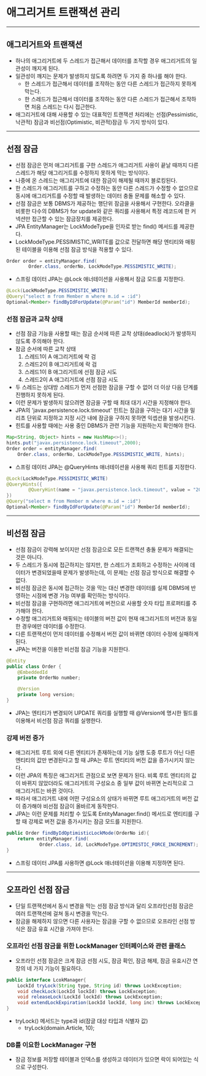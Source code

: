 # 애그리거트 트랜잭션 관리

-----------------

## 애그리거트와 트랜잭션

- 하나의 애그리거트에 두 스레드가 접근해서 데이터를 조작할 경우 애그리거트의 일관성이 깨지게 된다.
- 일관성이 깨지는 문제가 발생하지 않도록 하려면 두 가지 중 하나를 해야 한다.
  - 한 스레드가 접근해서 데이터를 조작하는 동안 다른 스레드가 접근하지 못하게 막는다.
  - 한 스레드가 접근해서 데이터를 조작하는 동안 다른 스레드가 접근해서 조작하면 처음 스레드는 다시 접근한다.
- 애그리거트에 대해 사용할 수 있는 대표적인 트랜잭션 처리에는 선점(Pessimistic, 낙관적) 잠금과 비선점(Optimistic, 비관적)잠금
두 가지 방식이 있다.

-------------------

## 선점 잠금

- 선점 잠금은 먼저 애그리거트를 구한 스레드가 애그리거트 사용이 끝날 때까지 다른 스레드가 해당 애그리거트를 수정하지 못하게 막는 방식이다.
- 나중에 온 스레드는 애그리거트에 대한 잠금이 해제될 때까지 블로킹된다.
- 한 스레드가 애그리거트를 구하고 수정하는 동안 다른 스레드가 수정할 수 없으므로 동시에 애그리거트를 수정할 때 발생하는
데이터 충돌 문제를 해소할 수 있다.
- 선점 잠금은 보통 DBMS가 제공하는 행단위 잠금을 사용해서 구현한다. 오라클을 비롯한 다수의 DBMS가 for update와 같은 쿼리를 사용해서
특정 레코드에 한 커넥션만 접근할 수 있는 잠금장치를 제공한다.
- JPA EntityManager는 LockModeType을 인자로 받는 find() 메서드를 제공한다.
- LockModeType.PESSIMISTIC_WRITE를 값으로 전달하면 해당 엔티티와 매핑된 테이블을 이용해 선점 잠금 방식을 적용할 수 있다.
```java
Order order = entityManager.find(
        Order.class, orderNo, LockModeType.PESSIMISTIC_WRITE);
```
- 스프링 데이터 JPA는 @Lock 애너테이션을 사용해서 잠금 모드를 지정한다.
```java
@Lock(LockModeType.PESSIMISTIC_WRITE)
@Query("select m from Member m where m.id = :id")
Optional<Member> findByIdForUpdate(@Param("id") MemberId memberId);
```

### 선점 잠금과 교착 상태

- 선점 잠금 기능을 사용할 때는 잠금 순서에 따른 교착 상태(deadlock)가 발생하지 않도록 주의해야 한다.
- 잠금 순서에 따른 교착 상태
  1. 스레드1이 A 애그리거트에 락 검
  2. 스레드2이 B 애그리거트에 락 검
  3. 스레드1이 B 애그리거트에 선점 잠금 시도
  4. 스레드2이 A 애그리거트에 선점 잠금 시도
- 두 스레드는 상대방 스레드가 먼저 선점한 잠금을 구할 수 없어 더 이상 다음 단계를 진행하지 못하게 된다.
- 이런 문제가 발생하지 않으려면 잠금을 구할 때 최대 대기 시간을 지정해야 한다.
- JPA의 'javax.persistence.lock.timeout' 힌트는 잠금을 구하는 대기 시간을 밀리초 단위로 지정하고 지정 시간 내에 잠금을
구하지 못하면 익셉션을 발생시킨다.
- 힌트를 사용할 때에는 사용 중인 DBMS가 관련 기능을 지원하는지 확인해야 한다.
```java
Map<String, Object> hints = new HashMap<>();
hints.put("javax.persistence.lock.timeout",2000);
Order order = entityManager.find(
    Order.class, orderNo, LockModeType.PESSIMISTIC_WRITE, hints);
```
- 스프링 데이터 JPA는 @QueryHints 애너테이션을 사용해 쿼리 힌트를 지정한다.
```java
@Lock(LockModeType.PESSIMISTIC_WRITE)
@QueryHints({
        @QueryHint(name = "javax.persistence.lock.timeout", value = "2000")
})
@Query("select m from Member m where m.id = :id")
Optional<Member> findByIdForUpdate(@Param("id") MemberId memberId);
```

-----------------

## 비선점 잠금

- 선점 잠금이 강력해 보이지만 선점 잠금으로 모든 트랜잭션 충돌 문제가 해결되는 것은 아니다.
- 두 스레드가 동시에 접근하지는 않지만, 한 스레드가 조회하고 수정하는 사이에 데이터가 변경되었을때 문제가 발생하는데, 이 문제는
선점 잠금 방식으로 해결할 수 없다.
- 비선점 잠금은 동시에 접근하는 것을 막는 대신 변경한 데이터를 실제 DBMS에 반영하는 시점에 변경 가능 여부를 확인하는 방식이다.
- 비선점 잠금을 구현하려면 애그리거트에 버전으로 사용할 숫자 타입 프로퍼티를 추가해야 한다.
- 수정할 애그리거트와 매핑되는 테이블의 버전 값이 현재 애그리거트의 버전과 동일한 경우에만 데이터를 수정한다.
- 다른 트랜잭션이 먼저 데이터를 수정해서 버전 값이 바뀌면 데이터 수정에 실패하게 된다.
- JPA는 버전을 이용한 비선점 잠금 기능을 지원한다.

```java
@Entity
public class Order {
    @EmbeddedId
    private OrderNo number;

    @Version
    private long version;
}
```
- JPA는 엔티티가 변경되어 UPDATE 쿼리를 실행할 때 @Version에 명시한 필드를 이용해서 비선점 잠금 쿼리를 실행한다.

### 강제 버전 증가

- 애그리거트 루트 외에 다른 엔티티가 존재하는데 기능 실행 도중 루트가 아닌 다른 엔티티의 값만 변경된다고 할 때 JPA는 루트 엔티티의
버전 값을 증가시키지 않는다.
- 이런 JPA의 특징은 애그리거트 관점으로 보면 문제가 된다. 비록 루트 엔티티의 값이 바뀌지 않았더라도 애그리거트의 구성요소 중 일부 값이 바뀌면 논리적으로 그
애그리거트는 바뀐 것이다.
- 따라서 애그리거트 내에 어떤 구성요소의 상태가 바뀌면 루트 애그리거트의 버전 값이 증가해야 비선점 잠금이 올바르게 동작한다.
- JPA는 이런 문제를 처리할 수 있도록 EntityManager.find() 메서드로 엔티티를 구할 때 강제로 버전 값을 증가시키는 잠금 모드를 지원한다.
```java
public Order findByIdOptimisticLockMode(OrderNo id){
    return entityManager.find(
            Order.class, id, LockModeType.OPTIMISTIC_FORCE_INCREMENT);
}
```
- 스프링 데이터 JPA를 사용하면 @Lock 애너테이션을 이용해 지정하면 된다.

------------------------

## 오프라인 선점 잠금

- 단일 트랜잭션에서 동시 변경을 막는 선점 잠금 방식과 달리 오프라인선점 잠금은 여러 트랜잭션에 걸쳐 동시 변경을 막는다.
- 잠금을 해제하지 않으면 다른 사용자는 잠금을 구할 수 없으므로 오프라인 선점 방식은 잠금 유효 시간을 가져야 한다.

### 오프라인 선점 잠금을 위한 LockManager 인터페이스와 관련 클래스

- 오프라인 선점 잠금은 크게 잠금 선점 시도, 잠금 확인, 잠금 해제, 잠금 유효시간 연장의 네 가지 기능이 필요하다.
```java
public interface LcokManager{
    LockId tryLock(String type, String id) throws LockException;
    void checkLock(LockId lockId) throws LockException;
    void releaseLock(LockId lockId) throws LockException;
    void extendLockExpiration(LockId lockId, long inc) throws LockException;
}
```
- tryLock() 메서드는 type과 id(잠글 대상 타입과 식별자 값)
  - tryLock(domain.Article, 10);

### DB를 이요한 LockManager 구현

- 잠금 정보를 저장할 테이블과 인덱스를 생성하고 데이터가 있으면 락이 되어있는 식으로 구성한다.
